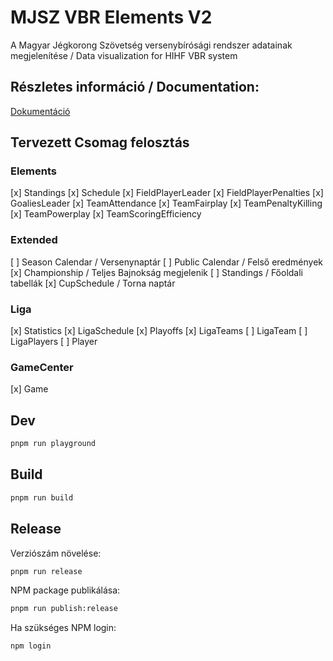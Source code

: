 # MJSZ VBR Elements V2

A Magyar Jégkorong Szövetség versenybírósági rendszer adatainak megjelenítése / Data visualization for HIHF VBR system

## Részletes információ / Documentation:
[Dokumentáció](https://api.icehockey.hu/widgets/docs/v2/)

## Tervezett Csomag felosztás

### Elements
  [x] Standings
  [x] Schedule
  [x] FieldPlayerLeader
  [x] FieldPlayerPenalties
  [x] GoaliesLeader
  [x] TeamAttendance
  [x] TeamFairplay
  [x] TeamPenaltyKilling
  [x] TeamPowerplay
  [x] TeamScoringEfficiency

### Extended
  [ ] Season Calendar / Versenynaptár
  [ ] Public Calendar / Felső eredmények
  [x] Championship / Teljes Bajnokság megjelenik
  [ ] Standings / Főoldali tabellák
  [x] CupSchedule / Torna naptár

### Liga
  [x] Statistics
  [x] LigaSchedule
  [x] Playoffs
  [x] LigaTeams
  [ ] LigaTeam
  [ ] LigaPlayers
  [ ] Player

### GameCenter
  [x] Game

## Dev

```sh
pnpm run playground
```

## Build

```sh
pnpm run build
```

## Release

Verziószám növelése:

```sh
pnpm run release
```

NPM package publikálása:

```sh
pnpm run publish:release
```

Ha szükséges NPM login:

```sh
npm login
```
